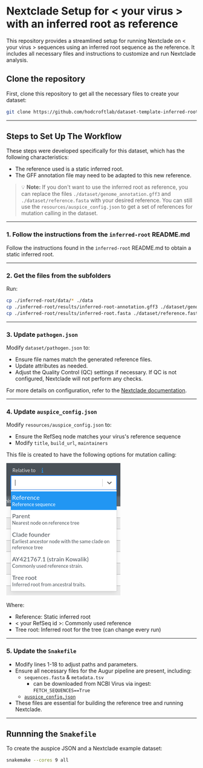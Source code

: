 # Nextclade Setup for < your virus > with an inferred root as reference

This repository provides a streamlined setup for running Nextclade on < your virus > sequences using an inferred root sequence as the reference. It includes all necessary files and instructions to customize and run Nextclade analysis.

## Clone the repository

First, clone this repository to get all the necessary files to create your dataset:

```bash
git clone https://github.com/hodcroftlab/dataset-template-inferred-root.git
```

---
## Steps to Set Up The Workflow

These steps were developed specifically for this dataset, which has the following characteristics:
- The reference used is a static inferred root.
- The GFF annotation file may need to be adapted to this new reference. 

> 💡 **Note:** If you don't want to use the inferred root as reference, you can replace the files `./dataset/genome_annotation.gff3` and `./dataset/reference.fasta` with your desired reference.
> You can still use the `resources/auspice_config.json` to get a set of references for mutation calling in the dataset.

---
### 1. Follow the instructions from the `inferred-root` README.md
Follow the instructions found in the `inferred-root` README.md to obtain a static inferred root.

---
### 2. Get the files from the subfolders
Run:

```bash
cp ./inferred-root/data/* ./data
cp ./inferred-root/results/inferred-root-annotation.gff3 ./dataset/genome_annotation.gff3
cp ./inferred-root/results/inferred-root.fasta ./dataset/reference.fasta
```
---
### 3. Update `pathogen.json`
Modify `dataset/pathogen.json` to:
- Ensure file names match the generated reference files.
- Update attributes as needed.
- Adjust the Quality Control (QC) settings if necessary. If QC is not configured, Nextclade will not perform any checks.

For more details on configuration, refer to the [Nextclade documentation](https://docs.nextstrain.org/projects/nextclade/en/latest/user/input-files/05-pathogen-config.html). 

---
### 4. Update `auspice_config.json`
Modify `resources/auspice_config.json` to:
- Ensure the RefSeq node matches your virus's reference sequence
- Modify `title`, `build_url`, `maintainers`

This file is created to have the following options for mutation calling:

![Options](./image.png)

Where:
- Reference: Static inferred root
- < your RefSeq id >: Commonly used reference
- Tree root: Inferred root for the tree (can change every run)

---
### 5. Update the `Snakefile`
- Modify lines 1-18 to adjust paths and parameters.
- Ensure all necessary files for the Augur pipeline are present, including:
  - `sequences.fasta` & `metadata.tsv` 
    - can be downloaded from NCBI Virus via ingest: `FETCH_SEQUENCES==True`
  - [`auspice_config.json`](resources/auspice_config.json)
- These files are essential for building the reference tree and running Nextclade.

---

## Runnning the `Snakefile`
To create the auspice JSON and a Nextclade example dataset:
```bash
snakemake --cores 9 all
```
